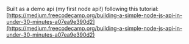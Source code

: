 Built as a demo api (my first node api!) following this tutorial: [https://medium.freecodecamp.org/building-a-simple-node-js-api-in-under-30-minutes-a07ea9e390d2](https://medium.freecodecamp.org/building-a-simple-node-js-api-in-under-30-minutes-a07ea9e390d2) 